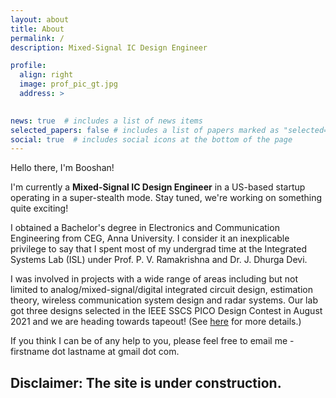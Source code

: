 ```yaml
---
layout: about
title: About
permalink: /
description: Mixed-Signal IC Design Engineer  

profile:
  align: right
  image: prof_pic_gt.jpg
  address: >
    

news: true  # includes a list of news items
selected_papers: false # includes a list of papers marked as "selected={true}"
social: true  # includes social icons at the bottom of the page
---
```




Hello there, I'm Booshan! 

I'm currently a **Mixed-Signal IC Design Engineer** in a US-based startup operating in a super-stealth mode. Stay tuned, we're working on something quite exciting!



I obtained a Bachelor's degree in Electronics and Communication Engineering from CEG, Anna University. I consider it an inexplicable privilege to say that I spent most of my undergrad time at the Integrated Systems Lab (ISL) under Prof. P. V. Ramakrishna and Dr. J. Dhurga Devi. 

I was involved in projects with a wide range of areas including but not limited to analog/mixed-signal/digital integrated circuit design, estimation theory, wireless communication system design and radar systems. Our lab got three designs selected in the IEEE SSCS PICO Design Contest in August 2021 and we are heading towards tapeout! (See <a href="https://sribooshan.github.io/news/announcement_3/" target="blank">here</a> for more details.)

If you think I can be of any help to you, please feel free to email me - firstname dot lastname at gmail dot com.

## Disclaimer: The site is under construction.
